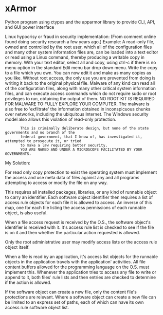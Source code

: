 # xArmor
Python program using ctypes and the apparmor library to provide CLI, API, and GUI power interface

Linux hypocrisy or fraud in security implementation:
                       (From comment online found doing security research a few years ago.)
           Example:    A read-only file, owned and controlled by the root user, which all of the configuration
                       files and many other system information files are, can be loaded into a text editor
                       or read using a Linux command, thereby producing a writable copy in memory.  With
                       your text editor, select all and copy, using ctrl-c if there is no menu option in the
                       standard Edit menu bar drop down menu.  Write the copy to a file which you own.
                       You can now edit it and make as many copies as you like.  Without root access,
                       the only use you are prevented from doing is writing it back to the original physical file.
                       Malware of any kind can read all of the configuration files, along with many other
                       critical system information files, and can execute access commands which do not require
                       sudo or root privileges to run, obtaining the output of them.
                       NO ROOT KIT IS REQUIRED FOR MALWARE TO FULLY EXPLORE YOUR COMPUTER.
                       The malware is also free to 'exfiltrate' the information obtained in inconspicuous
                       chunks over networks, including the ubiquitous Internet.
                       The Windows security model also allows this violation of read-only protection.

           This is criminally deliberate design, but none of the state governments and no branch of the
           federal government, that I know of, has investigated it, attempted to prosecute it, or tried
           to make a law requiring better security.
           YOU ARE NAKED AND UNDER A MICROSCOPE FACILITATED BY YOUR GOVERNMENTS. 


My Solution:


For read only copy protection to exist the operating system must implement the access and use meta data of files against any and all programs attempting to access or modify the file on any way.

This requires all installed packages, libraries, or any kind of runnable object to carry an identifier. Each software object identifier then requires a list of access rule objects for each file it is allowed to access. An inverse of this map, one for each file listing the access permissions of each runnable object, is also useful.

When a file access request is received by the O.S., the software object's identifier is received with it.  It's access rule list is checked to see if the file is on it and then whether the particular action requested is allowed.

Only the root administrative user may modify access lists or the access rule object itself.

When a file is read by an application, it's access list objects for the runnable objects in the application travels with the application' activities.  All file content buffers allowed for the programming language on the O.S. must implement this. Whenever the application tries to access any file to write or append to it, both files' rule lists and then entries are checked to determine if the action is allowed. 

If the software object can create a new file, only the content file's protections are relevant. Where a software object can create a new file can be limited to an express set of paths, each of which can have its own access rule software object list. 

